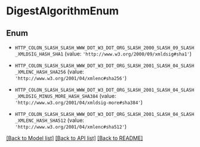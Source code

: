 # DigestAlgorithmEnum


## Enum

* `HTTP_COLON_SLASH_SLASH_WWW_DOT_W3_DOT_ORG_SLASH_2000_SLASH_09_SLASH_XMLDSIG_HASH_SHA1` (value: `'http://www.w3.org/2000/09/xmldsig#sha1'`)

* `HTTP_COLON_SLASH_SLASH_WWW_DOT_W3_DOT_ORG_SLASH_2001_SLASH_04_SLASH_XMLENC_HASH_SHA256` (value: `'http://www.w3.org/2001/04/xmlenc#sha256'`)

* `HTTP_COLON_SLASH_SLASH_WWW_DOT_W3_DOT_ORG_SLASH_2001_SLASH_04_SLASH_XMLDSIG_MINUS_MORE_HASH_SHA384` (value: `'http://www.w3.org/2001/04/xmldsig-more#sha384'`)

* `HTTP_COLON_SLASH_SLASH_WWW_DOT_W3_DOT_ORG_SLASH_2001_SLASH_04_SLASH_XMLENC_HASH_SHA512` (value: `'http://www.w3.org/2001/04/xmlenc#sha512'`)

[[Back to Model list]](../README.md#documentation-for-models) [[Back to API list]](../README.md#documentation-for-api-endpoints) [[Back to README]](../README.md)


